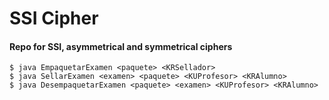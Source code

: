 # SSI Cipher 

####    Repo for SSI, asymmetrical and symmetrical ciphers

```
$ java EmpaquetarExamen <paquete> <KRSellador>
$ java SellarExamen <examen> <paquete> <KUProfesor> <KRAlumno>
$ java DesempaquetarExamen <paquete> <examen> <KUProfesor> <KRAlumno>
```
